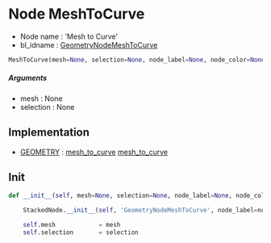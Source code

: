 # Node MeshToCurve

- Node name : 'Mesh to Curve'
- bl_idname : [GeometryNodeMeshToCurve](https://docs.blender.org/api/current/bpy.types.GeometryNodeMeshToCurve.html)


``` python
MeshToCurve(mesh=None, selection=None, node_label=None, node_color=None)
```
##### Arguments

- mesh : None
- selection : None

## Implementation

- [GEOMETRY](/docs/GeoNodes/GEOMETRY.md) : [mesh_to_curve](/docs/GeoNodes/socket_GEOMETRY.md#mesh_to_curve) [mesh_to_curve](/docs/GeoNodes/socket_GEOMETRY.md#mesh_to_curve)

## Init

``` python
def __init__(self, mesh=None, selection=None, node_label=None, node_color=None):

    StackedNode.__init__(self, 'GeometryNodeMeshToCurve', node_label=node_label, node_color=node_color)

    self.mesh            = mesh
    self.selection       = selection
```
